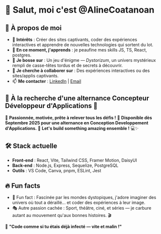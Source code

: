 # 👋 Salut, moi c'est @AlineCoatanoan

## 🎯 À propos de moi

- 👀 **Intérêts** : Créer des sites captivants, coder des expériences interactives et apprendre de nouvelles technologies qui sortent du lot.
- 🌱 **En ce moment, j'apprends** : je peaufine mes skills JS, TS, React, postgres.
- 💪 **Je bosse sur** : Un jeu d'énigme — *Dystorizum*, un univers mystérieux rempli de casse-têtes tordus et de secrets à découvrir.
- 💞️ **Je cherche à collaborer sur** : Des expériences interactives ou des sites/applis captivants.
- 📫 **Me contacter** : [LinkedIn](https://www.linkedin.com/in/alinecoatanoan) | [Email](mailto:coatanoan.aline@outlook.com)

## 🚨 **À la recherche d'une alternance Concepteur Développeur d'Applications** 🚨

🔹 **Passionnée, motivée, prête à relever tous les défis !**
🔹 **Disponible dès Septembre 2025 pour une alternance en Conception Developpement d'Applications.**
🔹 **Let's build something amazing ensemble !** 💻✨

## 🛠️ Stack actuelle

- **Front-end** : React, Vite, Tailwind CSS, Framer Motion, DaisyUI
- **Back-end** : Node.js, Express, Sequelize, PostgreSQL
- **Outils** : VS Code, Canva, pnpm, ESLint, Jest

## 🔥 Fun facts

- 🧟 Fun fact : Fascinée par les mondes dystopiques, j'adore imaginer des univers où tout a déraillé... et coder des expériences à leur image.
- 🎭 Autre passion cachée : Sport, théâtre, ciné, et séries — je carbure autant au mouvement qu'aux bonnes histoires. 🎬

🚀 **"Code comme si tu étais déjà infecté — vite et malin !"**
